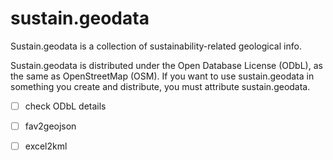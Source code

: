 # sustain.geodata

Sustain.geodata is a collection of sustainability-related geological info.



Sustain.geodata is distributed under the Open Database License (ODbL), as the same as OpenStreetMap (OSM). If you want to use sustain.geodata in something you create and distribute, you must attribute sustain.geodata.

- [ ] check ODbL details
- [ ] fav2geojson
- [ ] excel2kml





























